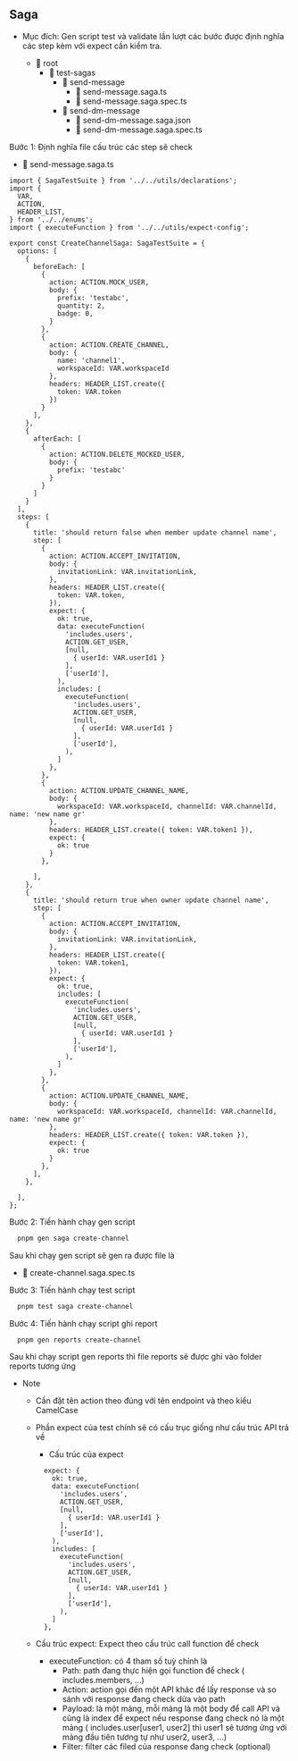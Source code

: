## Saga
- Mục đích: Gen script test và validate lần lượt các bước được định nghĩa các step kèm với expect cần kiểm tra.

  - 📂 root
    - 📂 test-sagas
      - 📂 send-message
        - 📄 send-message.saga.ts
        - 📄 send-message.saga.spec.ts
      - 📂 send-dm-message
        - 📄 send-dm-message.saga.json
        - 📄 send-dm-message.saga.spec.ts

Bước 1: Định nghĩa file cấu trúc các step sẽ check

- 📄 send-message.saga.ts 
```
import { SagaTestSuite } from '../../utils/declarations';
import {
  VAR,
  ACTION,
  HEADER_LIST,
} from '../../enums';
import { executeFunction } from '../../utils/expect-config';

export const CreateChannelSaga: SagaTestSuite = {
  options: [
    {
      beforeEach: [
        {
          action: ACTION.MOCK_USER,
          body: {
            prefix: 'testabc',
            quantity: 2,
            badge: 0,
          }
        },
        {
          action: ACTION.CREATE_CHANNEL,
          body: {
            name: 'channel1',
            workspaceId: VAR.workspaceId
          },
          headers: HEADER_LIST.create({
            token: VAR.token
          })
        }
      ],
    },
    {
      afterEach: [
        {
          action: ACTION.DELETE_MOCKED_USER,
          body: {
            prefix: 'testabc'
          }
        }
      ]
    }
  ],
  steps: [
    {
      title: 'should return false when member update channel name',
      step: [
        {
          action: ACTION.ACCEPT_INVITATION,
          body: {
            invitationLink: VAR.invitationLink,
          },
          headers: HEADER_LIST.create({
            token: VAR.token,
          }),
          expect: {
            ok: true,
            data: executeFunction(
              'includes.users',
              ACTION.GET_USER,
              [null,
                { userId: VAR.userId1 }
              ],
              ['userId'],
            ),
            includes: [
              executeFunction(
                'includes.users',
                ACTION.GET_USER,
                [null,
                  { userId: VAR.userId1 }
                ],
                ['userId'],
              ),
            ]
          },
        },
        {
          action: ACTION.UPDATE_CHANNEL_NAME,
          body: {
            workspaceId: VAR.workspaceId, channelId: VAR.channelId, name: 'new name gr'
          },
          headers: HEADER_LIST.create({ token: VAR.token1 }),
          expect: {
            ok: true
          }
        },

      ],
    },
    {
      title: 'should return true when owner update channel name',
      step: [
        {
          action: ACTION.ACCEPT_INVITATION,
          body: {
            invitationLink: VAR.invitationLink,
          },
          headers: HEADER_LIST.create({
            token: VAR.token1,
          }),
          expect: {
            ok: true,
            includes: [
              executeFunction(
                'includes.users',
                ACTION.GET_USER,
                [null,
                  { userId: VAR.userId1 }
                ],
                ['userId'],
              ),
            ]
          },
        },
        {
          action: ACTION.UPDATE_CHANNEL_NAME,
          body: {
            workspaceId: VAR.workspaceId, channelId: VAR.channelId, name: 'new name gr'
          },
          headers: HEADER_LIST.create({ token: VAR.token }),
          expect: {
            ok: true
          }
        },
      ],
    },

  ],
};
```

Bước 2: Tiến hành chạy gen script

```bash
  pnpm gen saga create-channel
```
 Sau khi chạy gen script sẽ gen ra được file là 
  - 📄 create-channel.saga.spec.ts

Bước 3: Tiến hành chạy test script

```bash
  pnpm test saga create-channel
```
Bước 4: Tiến hành chạy script ghi report

```bash
  pnpm gen reports create-channel
```
Sau khi chạy script gen reports thì file reports sẽ được ghi vào folder reports tương ứng

* Note
    - Cần đặt tên action theo đúng với tên endpoint và theo kiểu CamelCase 
    
    - Phần expect của test chính sẽ có cấu trục giống như cấu trúc API trả về 

        + Cấu trúc của expect
        ```
          expect: {
            ok: true,
            data: executeFunction(
              'includes.users',
              ACTION.GET_USER,
              [null,
                { userId: VAR.userId1 }
              ],
              ['userId'],
            ),
            includes: [
              executeFunction(
                'includes.users',
                ACTION.GET_USER,
                [null,
                  { userId: VAR.userId1 }
                ],
                ['userId'],
              ),
            ]
          },
        ```
    - Cấu trúc expect: Expect theo cấu trúc call function để check
        + executeFunction: có 4 tham số tuỳ chỉnh là
            - Path: path đang thực hiện gọi function để check ( includes.members, ...)
            - Action: action gọi đến một API khác để lấy response và so sánh với response đang check dừa vào path
            - Payload: là một mảng, mỗi mảng là một body để call API và cũng là index để expect nếu response đang check nó là một mảng ( includes.user[user1, user2] thì user1 sẽ tương ứng với mảng đầu tiên tương tự như user2, user3, ...)  
            - Filter: filter các filed của response đang check (optional)
              
      
